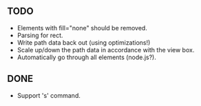 ## TODO
- Elements with fill="none" should be removed.
- Parsing for rect.
- Write path data back out (using optimizations!)
- Scale up/down the path data in accordance with the view box.
- Automatically go through all elements (node.js?).

## DONE
- Support 's' command.
